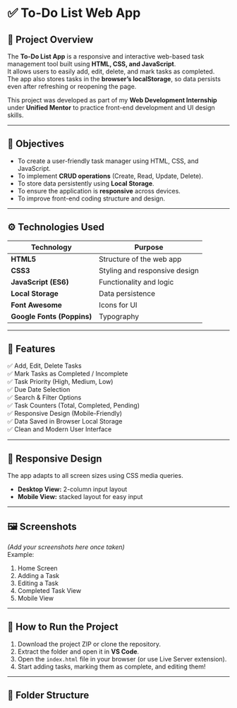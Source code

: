 # ✅ To-Do List Web App

## 📘 Project Overview
The **To-Do List App** is a responsive and interactive web-based task management tool built using **HTML, CSS, and JavaScript**.  
It allows users to easily add, edit, delete, and mark tasks as completed.  
The app also stores tasks in the **browser’s localStorage**, so data persists even after refreshing or reopening the page.

This project was developed as part of my **Web Development Internship** under **Unified Mentor** to practice front-end development and UI design skills.

---

## 🎯 Objectives
- To create a user-friendly task manager using HTML, CSS, and JavaScript.  
- To implement **CRUD operations** (Create, Read, Update, Delete).  
- To store data persistently using **Local Storage**.  
- To ensure the application is **responsive** across devices.  
- To improve front-end coding structure and design.

---

## ⚙️ Technologies Used
| Technology | Purpose |
|-------------|----------|
| **HTML5** | Structure of the web app |
| **CSS3** | Styling and responsive design |
| **JavaScript (ES6)** | Functionality and logic |
| **Local Storage** | Data persistence |
| **Font Awesome** | Icons for UI |
| **Google Fonts (Poppins)** | Typography |

---

## 🧠 Features
✅ Add, Edit, Delete Tasks  
✅ Mark Tasks as Completed / Incomplete  
✅ Task Priority (High, Medium, Low)  
✅ Due Date Selection  
✅ Search & Filter Options  
✅ Task Counters (Total, Completed, Pending)  
✅ Responsive Design (Mobile-Friendly)  
✅ Data Saved in Browser Local Storage  
✅ Clean and Modern User Interface  

---

## 📱 Responsive Design
The app adapts to all screen sizes using CSS media queries.  
- **Desktop View:** 2-column input layout  
- **Mobile View:** stacked layout for easy input  

---

## 🖼️ Screenshots
*(Add your screenshots here once taken)*  
Example:
1. Home Screen  
2. Adding a Task  
3. Editing a Task  
4. Completed Task View  
5. Mobile View  

---

## 🧩 How to Run the Project
1. Download the project ZIP or clone the repository.  
2. Extract the folder and open it in **VS Code**.  
3. Open the `index.html` file in your browser (or use Live Server extension).  
4. Start adding tasks, marking them as complete, and editing them!  

---

## 📂 Folder Structure
